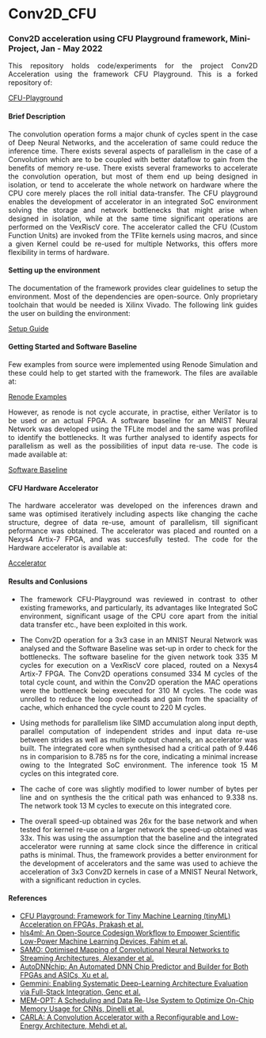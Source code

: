 # Conv2D_CFU

### Conv2D acceleration using CFU Playground framework, Mini-Project, Jan - May 2022

<p align = "justify">  This repository holds code/experiments for the project Conv2D Acceleration using the framework CFU Playground. This is a forked repository of: </p>

[CFU-Playground](https://github.com/google/CFU-Playground)

#### Brief Description

<p align = "justify"> 
The convolution operation forms a major chunk of cycles spent in the case of Deep Neural Networks, and the acceleration of same could reduce the inference time. There exists 
several aspects of parallelism in the case of a Convolution which are to be coupled with better dataflow to gain from the benefits of memory re-use. There exists several 
frameworks to accelerate the convolution operation, but most of them end up being designed in isolation, or tend to accelerate the whole network on hardware
where the CPU core merely places the roll initial data-transfer. The CFU playground enables the development of accelerator in an integrated SoC environment solving
the storage and network bottlenecks that might arise when designed in isolation, while at the same time significant operations are performed on the VexRiscV core. 
The accelerator called the CFU (Custom Function Units) are invoked from the TFlite kernels using macros, and since a given Kernel could be re-used for 
multiple Networks, this offers more flexibility in terms of hardware. </p>

#### Setting up the environment 

<p align = "justify"> The documentation of the framework provides clear guidelines to setup the environment. Most of the dependencies are open-source. Only proprietary toolchain that would be needed is Xilinx Vivado. The following link guides the user on building the environment: </p>

[Setup Guide](https://cfu-playground.readthedocs.io/en/latest/setup-guide.html)

#### Getting Started and Software Baseline

<p align = "justify"> Few examples from source were implemented using Renode Simulation and these could help to get started with the framework. The files are available at: </p>

[Renode Examples](./proj/example_renode)

<p align = "justify"> However, as renode is not cycle 
accurate, in practise, either Verilator is to be used or an actual FPGA.  A software baseline for an MNIST Neural Network was developed using the TFLite model and the same was profiled to identify the bottlenecks. It was further
analysed to identify aspects for parallelism as well as the possibilities of input data re-use. The code is made available at: </p>

[Software Baseline](./proj/baseline) 

#### CFU Hardware Accelerator 

<p align = "justify"> The hardware accelerator was developed on the inferences drawn and same was optimised 
iteratively including aspects like changing the cache structure, degree of data re-use, amount of parallelism, till significant peformance was obtained. The accelerator was placed and 
rounted on a Nexys4 Artix-7 FPGA, and was succesfully tested. The code for the Hardware accelerator is available at: 

[Accelerator](./proj/accel) </p>

#### Results and Conlusions 
- <p align = "justify"> The framework CFU-Playground was reviewed in contrast to other existing frameworks, and particularly, its advantages like
  Integrated SoC environment, significant usage of the CPU core apart from the initial data transfer etc., have been exploited in
  this work. </p>
- <p align = "justify"> The Conv2D operation for a 3x3 case in an MNIST Neural Network was analysed and the Software Baseline was set-up in order
  to check for the bottlenecks. The software baseline for the given network took 335 M cycles for execution on a VexRiscV core
  placed, routed on a Nexys4 Artix-7 FPGA. The Conv2D operations consumed 334 M cycles of the total cycle count, and within 
  the Conv2D operation the MAC operations were the bottleneck being executed for 310 M cycles. The code was unrolled to
  reduce the loop overheads and gain from the spaciality of cache, which enhanced the cycle count to 220 M cycles. </p>
- <p align = "justify"> Using methods for parallelism like SIMD accumulation along input depth, parallel computation of independent strides and input
  data re-use between strides as well as multiple output channels, an accelerator was built. The integrated core when synthesised
  had a critical path of 9.446 ns in comparision to 8.785 ns for the core, indicating a minimal increase owing to the Integrated SoC
  environment. The inference took 15 M cycles on this integrated core. </p> 
- <p align = "justify"> The cache of core was slightly modified to lower number of bytes per line and on synthesis the the critical path was enhanced to
  9.338 ns. The network took 13 M cycles to execute on this integrated core.
- <p align = "justify"> The overall speed-up obtained was 26x for the base network and when tested for kernel re-use on a larger network the speed-up
  obtained was 33x. This was using the assumption that the baseline and the integrated accelerator were running at same clock
  since the difference in critical paths is minimal. Thus, the framework provides a better environment for the development of
  accelerators and the same was used to achieve the acceleration of 3x3 Conv2D kernels in case of a MNIST Neural Network, with
  a significant reduction in cycles. </p>


#### References 

- [CFU Playground: Framework for Tiny Machine Learning (tinyML) Acceleration on FPGAs, Prakash et al.](https://arxiv.org/abs/2201.01863)
- [hls4ml: An Open-Source Codesign Workflow to Empower Scientific Low-Power Machine Learning Devices, Fahim et al.](https://arxiv.org/abs/2103.05579)
- [SAMO: Optimised Mapping of Convolutional Neural Networks to Streaming Architectures, Alexander et al.](https://arxiv.org/pdf/2112.00170.pdf)
- [AutoDNNchip: An Automated DNN Chip Predictor and Builder for Both FPGAs and ASICs, Xu et al.](https://arxiv.org/abs/2001.03535)
- [Gemmini: Enabling Systematic Deep-Learning Architecture Evaluation via Full-Stack Integration, Genc et al.](https://arxiv.org/abs/1911.09925)
- [MEM-OPT: A Scheduling and Data Re-Use System to Optimize On-Chip Memory Usage for CNNs, Dinelli et al.](https://ieeexplore.ieee.org/document/9163269)
- [CARLA: A Convolution Accelerator with a Reconfigurable and Low-Energy Architecture, Mehdi et al.](https://arxiv.org/ftp/arxiv/papers/2010/2010.00627.pdf)





